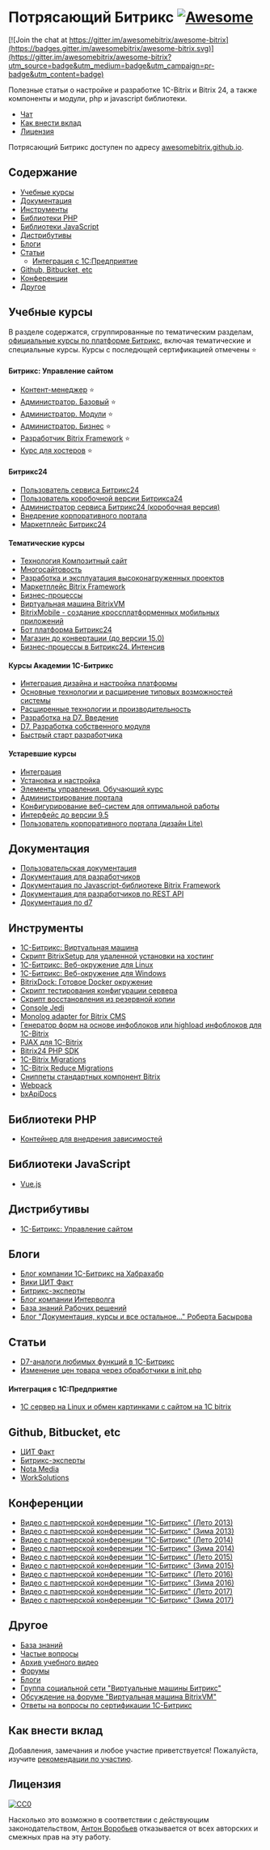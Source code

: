 # Потрясающий Битрикс [![Awesome](https://cdn.rawgit.com/sindresorhus/awesome/d7305f38d29fed78fa85652e3a63e154dd8e8829/media/badge.svg)](https://github.com/sindresorhus/awesome)

[![Join the chat at https://gitter.im/awesomebitrix/awesome-bitrix](https://badges.gitter.im/awesomebitrix/awesome-bitrix.svg)](https://gitter.im/awesomebitrix/awesome-bitrix?utm_source=badge&utm_medium=badge&utm_campaign=pr-badge&utm_content=badge)


Полезные статьи о настройке и разработке 1C-Bitrix и Bitrix 24, а также компоненты и модули, php и javascript библиотеки.

- [Чат](https://gitter.im/awesomebitrix/awesome-bitrix)
- [Как внести вклад](#contributing)
- [Лицензия](#license)

Потрясающий Битрикс доступен по адресу [awesomebitrix.github.io](http://awesomebitrix.github.io).

## Содержание

- [Учебные курсы](#courses)
- [Документация](#docs)
- [Инструменты](#tools)
- [Библиотеки PHP](#php-libs)
- [Библиотеки JavaScript](#js-libs)
- [Дистрибутивы](#dists)
- [Блоги](#blogs)
- [Статьи](#articles)
  - [Интеграция с 1С:Предприятие](#articles-1c-enterprise)
- [Github, Bitbucket, etc](#repos)
- [Конференции](#confs)
- [Другое](#other)

## <a id="courses">Учебные курсы</a>

В разделе содержатся, сгруппированные по тематическим разделам, [официальные курсы по платформе Битрикс](http://dev.1c-bitrix.ru/learning/index.php#tab-online-link), включая тематические и специальные курсы. Курсы с последющей сертификацией отмечены :star:

#### Битрикс: Управление сайтом
- [Контент-менеджер](http://dev.1c-bitrix.ru/learning/course/index.php?COURSE_ID=34) :star:
- [Администратор. Базовый](http://dev.1c-bitrix.ru/learning/course/?COURSE_ID=35) :star:
- [Администратор. Модули](http://dev.1c-bitrix.ru/learning/course/index.php?COURSE_ID=41) :star:
- [Администратор. Бизнес](http://dev.1c-bitrix.ru/learning/course/index.php?COURSE_ID=42) :star:
- [Разработчик Bitrix Framework](http://dev.1c-bitrix.ru/learning/course/index.php?COURSE_ID=43) :star:
- [Курс для хостеров](http://dev.1c-bitrix.ru/learning/course/index.php?COURSE_ID=32) :star:

#### Битрикс24
- [Пользователь сервиса Битрикс24](http://dev.1c-bitrix.ru/learning/course/index.php?COURSE_ID=52)
- [Пользователь коробочной версии Битрикса24](http://dev.1c-bitrix.ru/learning/course/index.php?COURSE_ID=71)
- [Администратор сервиса Битрикс24 (коробочная версия)](http://dev.1c-bitrix.ru/learning/course/index.php?COURSE_ID=48)
- [Внедрение корпоративного портала](http://dev.1c-bitrix.ru/learning/course/index.php?COURSE_ID=53)
- [Маркетплейс Битрикс24](https://academy.1c-bitrix.ru/training/course/7365/)

#### Тематические курсы
- [Технология Композитный сайт](http://dev.1c-bitrix.ru/learning/course/index.php?COURSE_ID=39)
- [Многосайтовость](https://dev.1c-bitrix.ru/learning/course/index.php?COURSE_ID=103)
- [Разработка и эксплуатация высоконагруженных проектов](https://dev.1c-bitrix.ru/learning/course/?COURSE_ID=38)
- [Маркетплейс Bitrix Framework](https://dev.1c-bitrix.ru/learning/course/index.php?COURSE_ID=101)
- [Бизнес-процессы](http://dev.1c-bitrix.ru/learning/course/index.php?COURSE_ID=57)
- [Виртуальная машина BitrixVM](http://dev.1c-bitrix.ru/learning/course/index.php?COURSE_ID=37)
- [BitrixMobile - создание кроссплатформенных мобильных приложений](http://dev.1c-bitrix.ru/learning/course/index.php?COURSE_ID=80)
- [Бот платформа Битрикс24](http://dev.1c-bitrix.ru/learning/course/index.php?COURSE_ID=93)
- [Магазин до конвертации (до версии 15.0)](http://dev.1c-bitrix.ru/learning/course/index.php?COURSE_ID=83)
- [Бизнес-процессы в Битрикс24. Интенсив](http://dev.1c-bitrix.ru/learning/course/index.php?COURSE_ID=97)

#### Курсы Академии 1C-Битрикс
- [Интеграция дизайна и настройка платформы](http://academy.1c-bitrix.ru/education/?COURSE_ID=65)
- [Основные технологии и расширение типовых возможностей системы](https://academy.1c-bitrix.ru/education/?COURSE_ID=66&INDEX=Y)
- [Расширенные технологии и производительность](https://academy.1c-bitrix.ru/education/?COURSE_ID=67&INDEX=Y)
- [Разработка на D7. Введение](http://academy.1c-bitrix.ru/education/index.php?COURSE_ID=85&INDEX=Y)
- [D7. Разработка собственного модуля](http://academy.1c-bitrix.ru/education/index.php?COURSE_ID=91&INDEX=Y)
- [Быстрый старт разработчика](https://dev.1c-bitrix.ru/learning/course/index.php?COURSE_ID=95)

#### Устаревшие курсы

- [Интеграция](https://dev.1c-bitrix.ru/learning/course/index.php?COURSE_ID=4&INDEX=Y)
- [Установка и настройка](https://dev.1c-bitrix.ru/learning/course/index.php?COURSE_ID=8&INDEX=Y)
- [Элементы управления. Обучающий курс](https://dev.1c-bitrix.ru/learning/course/index.php?COURSE_ID=1&INDEX=Y)
- [Администрирование портала](https://dev.1c-bitrix.ru/learning/course/index.php?COURSE_ID=23&INDEX=Y)
- [Конфигурирование веб-систем для оптимальной работы](https://dev.1c-bitrix.ru/learning/course/index.php?COURSE_ID=3&INDEX=Y)
- [Интерфейс до версии 9.5](https://dev.1c-bitrix.ru/learning/course/index.php?COURSE_ID=44&INDEX=Y)
- [Пользователь корпоративного портала (дизайн Lite)](https://dev.1c-bitrix.ru/learning/course/index.php?COURSE_ID=45&INDEX=Y)

## <a id="docs">Документация</a>
- [Пользовательская документация](http://dev.1c-bitrix.ru/user_help/)
- [Документация для разработчиков](http://dev.1c-bitrix.ru/api_help/)
- [Документация по Javascript-библиотеке Bitrix Framework](https://dev.1c-bitrix.ru/api_help/js_lib/)
- [Документация для разработчиков по REST API](http://dev.1c-bitrix.ru/rest_help/)
- [Документация по d7](http://dev.1c-bitrix.ru/api_d7/)

## <a id="tools">Инструменты</a>
- [1C-Битрикс: Виртуальная машина](http://www.1c-bitrix.ru/products/vmbitrix/)
- [Скрипт BitrixSetup для удаленной установки на хостинг](http://www.1c-bitrix.ru/download/scripts/bitrixsetup.php)
- [1C-Битрикс: Веб-окружение для Linux](http://repos.1c-bitrix.ru/yum/bitrix-env.sh)
- [1C-Битрикс: Веб-окружение для Windows](http://www.1c-bitrix.ru/download/bitrixenv/bitrix_env.exe)
- [BitrixDock: Готовое Docker окружение](https://github.com/bitrixdock/bitrixdock)
- [Скрипт тестирования конфигурации сервера](http://www.1c-bitrix.ru/download/files/scripts/bitrix_server_test.php)
- [Скрипт восстановления из резервной копии](http://www.1c-bitrix.ru/download/scripts/restore.php)
- [Console Jedi](https://github.com/notamedia/console-jedi)
- [Monolog adapter for Bitrix CMS](https://github.com/bitrix-expert/monolog-adapter)
- [Генератор форм на основе инфоблоков или highload инфоблоков для 1C-Bitrix](https://github.com/studiofact/citfact.form)
- [PJAX для 1C-Bitrix](https://github.com/studiofact/citfact.pjax)
- [Bitrix24 PHP SDK](https://github.com/mesilov/bitrix24-php-sdk)
- [1C-Bitrix Migrations](https://github.com/worksolutions/bitrix-module-migrations)
- [1C-Bitrix Reduce Migrations](https://github.com/worksolutions/bitrix-reduce-migrations)
- [Сниппеты стандартных компонент Bitrix](https://github.com/matiaspub/bxCompSnpt)
- [Webpack](https://webpack.github.io/)
- [bxApiDocs](https://github.com/matiaspub/bxApiDocs)

## <a id="php-libs">Библиотеки PHP</a>

- [Контейнер для внедрения зависимостей](http://container.thephpleague.com/)

## <a id="js-libs">Библиотеки JavaScript</a>

- [Vue.js](https://vuejs.org/)

## <a id="dists">Дистрибутивы</a>
- [1C-Битрикс: Управление сайтом](http://www.1c-bitrix.ru/download/cms.php)

## <a id="blogs">Блоги</a>

- [Блог компании 1С-Битрикс на Хабрахабр](https://habrahabr.ru/company/bitrix/)
- [Вики ЦИТ Факт](https://github.com/studiofact/wiki-bitrix/wiki)
- [Битрикс-эксперты](http://bitrix.expert/)
- [Блог компании Интерволга](http://www.intervolga.ru/blog/)
- [База знаний Рабочих решений](https://github.com/worksolutions/knowbase)
- [Блог "Документация, курсы и все остальное..." Роберта Басырова](https://dev.1c-bitrix.ru/community/blogs/Docs_and_other/)

## <a id="articles">Статьи</a>

- [D7-аналоги любимых функций в 1С-Битрикс](http://www.intervolga.ru/blog/projects/d7-analogi-lyubimykh-funktsiy-v-1s-bitriks/)
- [Изменение цен товара через обработчики в init.php](http://dev.1c-bitrix.ru/community/webdev/user/17090/blog/12425/)
#### <a id="articles-1c-enterprise">Интеграция с 1С:Предприятие</a>
- [1C сервер на Linux и обмен картинками с сайтом на 1C bitrix](https://medium.com/abuga/1c-%D1%81%D0%B5%D1%80%D0%B2%D0%B5%D1%80-%D0%BD%D0%B0-linux-%D0%B8-%D0%BE%D0%B1%D0%BC%D0%B5%D0%BD-%D0%BA%D0%B0%D1%80%D1%82%D0%B8%D0%BD%D0%BA%D0%B0%D0%BC%D0%B8-%D1%81-%D1%81%D0%B0%D0%B9%D1%82%D0%BE%D0%BC-%D0%BD%D0%B0-1c-bitrix-760cbf8f9b99)

## <a id="repos">Github, Bitbucket, etc</a>

- [ЦИТ Факт](https://github.com/studiofact/)
- [Битрикс-эксперты](https://github.com/bitrix-expert)
- [Nota Media](https://github.com/notamedia)
- [WorkSolutions](https://github.com/worksolutions)

## <a id="confs">Конференции</a>
- [Видео с партнерской конференции "1С-Битрикс" (Лето 2013)](https://conf.1c-bitrix.ru/summer2013/about/media/)
- [Видео с партнерской конференции "1С-Битрикс" (Зима 2013)](https://conf.1c-bitrix.ru/winter2013/about/media/)
- [Видео с партнерской конференции "1С-Битрикс" (Лето 2014)](https://conf.1c-bitrix.ru/summer2014/agenda/broadcast/)
- [Видео с партнерской конференции "1С-Битрикс" (Зима 2014)](https://conf.1c-bitrix.ru/winter2014/agenda/broadcast/)
- [Видео с партнерской конференции "1С-Битрикс" (Лето 2015)](https://conf.1c-bitrix.ru/summer2015/online/)
- [Видео с партнерской конференции "1С-Битрикс" (Зима 2015)](https://conf.1c-bitrix.ru/winter2015/online/)
- [Видео с партнерской конференции "1С-Битрикс" (Лето 2016)](https://conf.1c-bitrix.ru/winter2016/online/)
- [Видео с партнерской конференции "1С-Битрикс" (Зима 2016)](https://conf.1c-bitrix.ru/winter2016/online/)
- [Видео с партнерской конференции "1С-Битрикс" (Лето 2017)](https://conf.1c-bitrix.ru/winter2017/online/)
- [Видео с партнерской конференции "1С-Битрикс" (Зима 2017)](https://conf.1c-bitrix.ru/winter2017/online/)

## <a id="other">Другое</a>
- [База знаний](http://dev.1c-bitrix.ru/docs/knowledge_base/)
- [Частые вопросы](http://dev.1c-bitrix.ru/support/faq/)
- [Архив учебного видео](http://dev.1c-bitrix.ru/learning/video.php)
- [Форумы](http://dev.1c-bitrix.ru/community/forums/)
- [Блоги](http://dev.1c-bitrix.ru/community/webdev-blogs/)
- [Группа социальной сети "Виртуальные машины Битрикс"](http://dev.1c-bitrix.ru/community/webdev/group/70/)
- [Обсуждение на форуме "Виртуальная машина BitrixVM"](http://dev.1c-bitrix.ru/community/forums/forum32/)
- [Ответы на вопросы по сертификации 1С-Битрикс](http://bx-cert.ru/certification/bitrix/all/)

## <a id="contributing">Как внести вклад</a>

Добавления, замечания и любое участие приветствуется!
Пожалуйста, изучите [рекомендации по участию](contributing.md).

## <a id="license">Лицензия</a>

[![CC0](http://mirrors.creativecommons.org/presskit/buttons/88x31/svg/cc-zero.svg)](https://creativecommons.org/publicdomain/zero/1.0/)

Насколько это возможно в соответствии с действующим законодательством, [Антон Воробьев](http://vorobyev.co) отказывается от всех авторских и смежных прав на эту работу.
